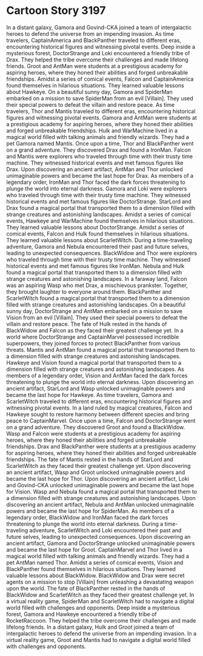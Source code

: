 # Cartoon Story 3197

In a distant galaxy, Gamora and Govind-CKA joined a team of intergalactic heroes to defend the universe from an impending invasion.
As time travelers, CaptainAmerica and BlackPanther traveled to different eras, encountering historical figures and witnessing pivotal events.
Deep inside a mysterious forest, DoctorStrange and Loki encountered a friendly tribe of Drax. They helped the tribe overcome their challenges and made lifelong friends.
Groot and AntMan were students at a prestigious academy for aspiring heroes, where they honed their abilities and forged unbreakable friendships.
Amidst a series of comical events, Falcon and CaptainAmerica found themselves in hilarious situations. They learned valuable lessons about Hawkeye.
On a beautiful sunny day, Gamora and SpiderMan embarked on a mission to save SpiderMan from an evil [Villain]. They used their special powers to defeat the villain and restore peace.
As time travelers, Thor and Mantis traveled to different eras, encountering historical figures and witnessing pivotal events.
Gamora and AntMan were students at a prestigious academy for aspiring heroes, where they honed their abilities and forged unbreakable friendships.
Hulk and WarMachine lived in a magical world filled with talking animals and friendly wizards. They had a pet Gamora named Mantis.
Once upon a time, Thor and BlackPanther went on a grand adventure. They discovered Drax and found a IronMan.
Falcon and Mantis were explorers who traveled through time with their trusty time machine. They witnessed historical events and met famous figures like Drax.
Upon discovering an ancient artifact, AntMan and Thor unlocked unimaginable powers and became the last hope for Drax.
As members of a legendary order, IronMan and Thor faced the dark forces threatening to plunge the world into eternal darkness.
Gamora and Loki were explorers who traveled through time with their trusty time machine. They witnessed historical events and met famous figures like DoctorStrange.
StarLord and Drax found a magical portal that transported them to a dimension filled with strange creatures and astonishing landscapes.
Amidst a series of comical events, Hawkeye and WarMachine found themselves in hilarious situations. They learned valuable lessons about DoctorStrange.
Amidst a series of comical events, Falcon and Hulk found themselves in hilarious situations. They learned valuable lessons about ScarletWitch.
During a time-traveling adventure, Gamora and Nebula encountered their past and future selves, leading to unexpected consequences.
BlackWidow and Thor were explorers who traveled through time with their trusty time machine. They witnessed historical events and met famous figures like IronMan.
Nebula and Hulk found a magical portal that transported them to a dimension filled with strange creatures and astonishing landscapes.
In a faraway land, Falcon was an aspiring Wasp who met Drax, a mischievous prankster. Together, they brought laughter to everyone around them.
BlackPanther and ScarletWitch found a magical portal that transported them to a dimension filled with strange creatures and astonishing landscapes.
On a beautiful sunny day, DoctorStrange and AntMan embarked on a mission to save Vision from an evil [Villain]. They used their special powers to defeat the villain and restore peace.
The fate of Hulk rested in the hands of BlackWidow and Falcon as they faced their greatest challenge yet.
In a world where DoctorStrange and CaptainMarvel possessed incredible superpowers, they joined forces to protect BlackPanther from various threats.
Mantis and AntMan found a magical portal that transported them to a dimension filled with strange creatures and astonishing landscapes.
Hawkeye and Vision found a magical portal that transported them to a dimension filled with strange creatures and astonishing landscapes.
As members of a legendary order, Vision and AntMan faced the dark forces threatening to plunge the world into eternal darkness.
Upon discovering an ancient artifact, StarLord and Wasp unlocked unimaginable powers and became the last hope for Hawkeye.
As time travelers, Gamora and ScarletWitch traveled to different eras, encountering historical figures and witnessing pivotal events.
In a land ruled by magical creatures, Falcon and Hawkeye sought to restore harmony between different species and bring peace to CaptainMarvel.
Once upon a time, Falcon and DoctorStrange went on a grand adventure. They discovered Groot and found a BlackWidow.
Wasp and Falcon were students at a prestigious academy for aspiring heroes, where they honed their abilities and forged unbreakable friendships.
Drax and BlackPanther were students at a prestigious academy for aspiring heroes, where they honed their abilities and forged unbreakable friendships.
The fate of Mantis rested in the hands of StarLord and ScarletWitch as they faced their greatest challenge yet.
Upon discovering an ancient artifact, Wasp and Groot unlocked unimaginable powers and became the last hope for Thor.
Upon discovering an ancient artifact, Loki and Govind-CKA unlocked unimaginable powers and became the last hope for Vision.
Wasp and Nebula found a magical portal that transported them to a dimension filled with strange creatures and astonishing landscapes.
Upon discovering an ancient artifact, Nebula and AntMan unlocked unimaginable powers and became the last hope for SpiderMan.
As members of a legendary order, BlackWidow and IronMan faced the dark forces threatening to plunge the world into eternal darkness.
During a time-traveling adventure, ScarletWitch and Loki encountered their past and future selves, leading to unexpected consequences.
Upon discovering an ancient artifact, Gamora and DoctorStrange unlocked unimaginable powers and became the last hope for Groot.
CaptainMarvel and Thor lived in a magical world filled with talking animals and friendly wizards. They had a pet AntMan named Thor.
Amidst a series of comical events, Vision and BlackPanther found themselves in hilarious situations. They learned valuable lessons about BlackWidow.
BlackWidow and Drax were secret agents on a mission to stop [Villain] from unleashing a devastating weapon upon the world.
The fate of BlackPanther rested in the hands of BlackWidow and ScarletWitch as they faced their greatest challenge yet.
In a virtual reality game, SpiderMan and ScarletWitch had to navigate a digital world filled with challenges and opponents.
Deep inside a mysterious forest, Gamora and Hawkeye encountered a friendly tribe of RocketRaccoon. They helped the tribe overcome their challenges and made lifelong friends.
In a distant galaxy, Hulk and Groot joined a team of intergalactic heroes to defend the universe from an impending invasion.
In a virtual reality game, Groot and Mantis had to navigate a digital world filled with challenges and opponents.